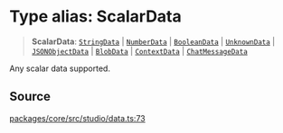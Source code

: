 # Type alias: ScalarData

> **ScalarData**: [`StringData`](StringData.md) \| [`NumberData`](NumberData.md) \| [`BooleanData`](BooleanData.md) \| [`UnknownData`](UnknownData.md) \| [`JSONObjectData`](JSONObjectData.md) \| [`BlobData`](BlobData.md) \| [`ContextData`](ContextData.md) \| [`ChatMessageData`](ChatMessageData.md)

Any scalar data supported.

## Source

[packages/core/src/studio/data.ts:73](https://github.com/VictorS67/encre/blob/42c3bddca4be2d23ad959c1c99381eefbf43789c/packages/core/src/studio/data.ts#L73)
